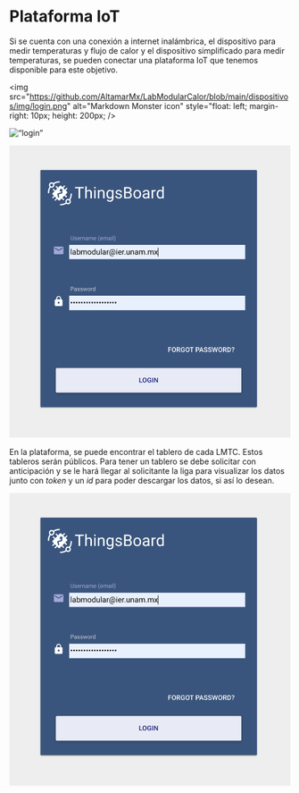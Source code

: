 # Plataforma IoT

Si se cuenta con una conexión a internet inalámbrica, el dispositivo para medir temperaturas y flujo de calor y el dispositivo simplificado para medir temperaturas, se pueden conectar una plataforma IoT que tenemos disponible para este objetivo.


<img src="https://github.com/AltamarMx/LabModularCalor/blob/main/dispositivos/img/login.png"
     alt="Markdown Monster icon"
     style="float: left; margin-right: 10px; height: 200px; />

<img src=“” alt=“login” style="width:500px;height:600px;">


![login](https://github.com/AltamarMx/LabModularCalor/blob/main/dispositivos/img/login.png)

En la plataforma, se puede encontrar el tablero de cada LMTC. Estos tableros serán públicos. 
Para tener un tablero se debe solicitar con anticipación y se le hará llegar al solicitante la liga para visualizar los datos junto con  _token_ y un _id_ para poder descargar los datos, si así lo desean.


![login](https://github.com/AltamarMx/LabModularCalor/blob/main/dispositivos/img/login.png)